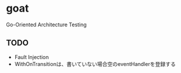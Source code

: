 # goat

Go-Oriented Architecture Testing

## TODO

* Fault Injection
* WithOnTransitionは、書いていない場合空のeventHandlerを登録する
